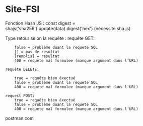 # Site-FSI

Fonction Hash JS : const digest = shajs('sha256').update(data).digest('hex') (nécessite sha.js)

Type retour selon la requête : 
    requête GET: 

        false = problème duant la requete SQL 
        [] = pas de resultat
        [remplis] = resultat
        400 = requete mal formulee (manque argument dans l'URL)
    
    requête DELETE:

        true = requête bien éxectué
        false = problème duant la requete SQL
        400 = requete mal formulee (manque argument dans l'URL)

    request POST:
        true = requête bien éxectué
        false = problème duant la requete SQL
        400 = requete mal formulee (manque argument dans l'URL)


postman.com
